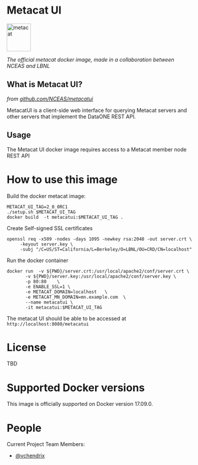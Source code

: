 # Metacat UI
<img src="https://knb.ecoinformatics.org/knb/docs/_images/metacat-logo-darkgray.png" 
alt="metacat" height="75" width="65"/>

*The official metacat docker image, made in a collaboration between NCEAS and LBNL*

## What is Metacat UI?

*from [github.com/NCEAS/metacatui](https://github.com/NCEAS/metacatui)*

MetacatUI is a client-side web interface for querying Metacat servers and other servers 
that implement the DataONE REST API.

## Usage
The Metacat UI docker image requires access to a Metacat member node
REST API


# How to use this image

Build the docker metacat image:

    METACAT_UI_TAG=2_0_0RC1
    ./setup.sh $METACAT_UI_TAG
    docker build  -t metacatui:$METACAT_UI_TAG .
    
Create Self-signed SSL certificates

    openssl req -x509 -nodes -days 1095 -newkey rsa:2048 -out server.crt \
         -keyout server.key \
         -subj "/C=US/ST=California/L=Berkeley/O=LBNL/OU=CRD/CN=localhost"


Run the docker container 
    
    docker run  -v ${PWD}/server.crt:/usr/local/apache2/conf/server.crt \
           -v ${PWD}/server.key:/usr/local/apache2/conf/server.key \
           -p 80:80    \
           -e ENABLE_SSL=1 \
           -e METACAT_DOMAIN=localhost   \
           -e METACAT_MN_DOMAIN=mn.example.com  \
           --name metacatui \
           -it metacatui:$METACAT_UI_TAG

The metacat UI should be able to be accessed at `http://localhost:8080/metacatui`


# License

TBD

# Supported Docker versions

This image is officially supported on Docker version 17.09.0.


# People

Current Project Team Members:

 * [@vchendrix](https://github.com/vchendrix)
